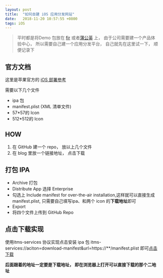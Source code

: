 ```yaml
---
layout: post
title:  "如何自建 iOS 应用分发网站"
date:   2018-11-20 10:57:55 +0800
tags: iOS
---
```


> 平时都是将Demo 包放在 [fir](https://fir.im) 或者[蒲公英](https://pgyer.com) 上， 由于公司需要建一个产品体验中心， 所以需要自己建一个应用分发平台， 自己就先在这里试一下， 顺便记录下

## 官方文档
这里是苹果官方的 [iOS 部署参考](https://help.apple.com/deployment/ios/#/apda0e3426d7)

需要以下几个文件

* ipa 包
* manifest.plist (XML 清单文件)
* 57*57的 Icon
* 512*512的 Icon

## HOW
1. 在 GitHub 建一个 repo， 放以上几个文件
2. 在 blog 里放一个链接地址， 点击下载

## 打包 IPA
* Archive 打包
* Distribute App 选择 Enterprise
* 勾选上 Include manifest for over-the-air installation,这样就可以直接生成 manifest.plist, 只需要自己填写ipa、和两个 icon 的**下载地址**即可
* Export
* 将四个文件上传到 GitHub Repo

## 点击下载实现
使用itms-services 协议实现点击安装 ipa 包
itms-services://aciton=download-manifest&url=https://**/manifest.plist 即可[点击下载](itms-services://aciton=download-manifest&url=https://github.com/evenlinyf/YFAppRelease/blob/master/manifest.plist)

**后面跟着的地址一定要是下载地址， 即在浏览器上打开可以直接下载的那个二地址**

